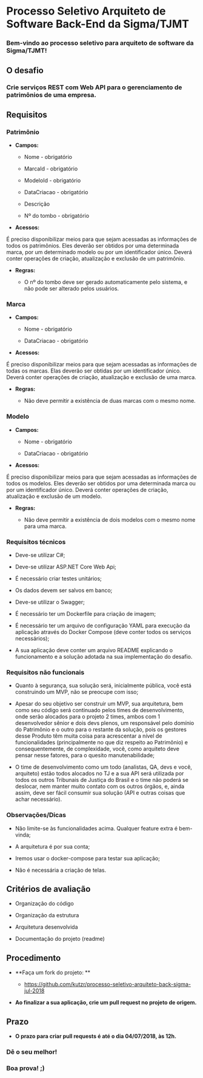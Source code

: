 # **Processo Seletivo Arquiteto de Software Back-End da Sigma/TJMT**

### **Bem-vindo ao processo seletivo para arquiteto de software da Sigma/TJMT!**

## **O desafio**

### **Crie serviços REST com Web API para o gerenciamento de patrimônios de uma empresa.**

## **Requisitos**

### **Patrimônio**

* **Campos:**

    * Nome - obrigatório

    * MarcaId - obrigatório

    * ModeloId - obrigatório

    * DataCriacao - obrigatório

    * Descrição

    * Nº do tombo - obrigatório

* **Acessos:**

É preciso disponibilizar meios para que sejam acessadas as informações de todos os patrimônios. Eles deverão ser obtidos por uma determinada marca, por um determinado modelo ou por um identificador único. Deverá conter operações de criação, atualização e exclusão de um patrimônio.

* **Regras:**

    * O nº do tombo deve ser gerado automaticamente pelo sistema, e não pode ser alterado pelos usuários.

### **Marca**

* **Campos:**

    * Nome - obrigatório

    * DataCriacao - obrigatório

* **Acessos:**

É preciso disponibilizar meios para que sejam acessadas as informações de todas os marcas. Elas deverão ser obtidas por um identificador único. Deverá conter operações de criação, atualização e exclusão de uma marca.

* **Regras:**

    * Não deve permitir a existência de duas marcas com o mesmo nome.

### **Modelo**

* **Campos:**

    * Nome - obrigatório

    * DataCriacao - obrigatório

* **Acessos:**

É preciso disponibilizar meios para que sejam acessadas as informações de todos os modelos. Eles deverão ser obtidos por uma determinada marca ou por um identificador único. Deverá conter operações de criação, atualização e exclusão de um modelo.

* **Regras:**

    * Não deve permitir a existência de dois modelos com o mesmo nome para uma marca.

### **Requisitos técnicos**

* Deve-se utilizar C#;

* Deve-se utilizar ASP.NET Core Web Api;

* É necessário criar testes unitários;

* Os dados devem ser salvos em banco;

* Deve-se utilizar o Swagger;

* É necessário ter um Dockerfile para criação de imagem;

* É necessário ter um arquivo de configuração YAML para execução da aplicação através do Docker Compose (deve conter todos os serviços necessários);

* A sua aplicação deve conter um arquivo README explicando o funcionamento e a solução adotada na sua implementação do desafio.

### **Requisitos não funcionais**

* Quanto à segurança, sua solução será, inicialmente pública, você está construindo um MVP, não se preocupe com isso;

* Apesar do seu objetivo ser construir um MVP, sua arquitetura, bem como seu código será continuado pelos times de desenvolvimento, onde serão alocados para o projeto 2 times, ambos com 1 desenvolvedor sênior e dois devs plenos, um responsável pelo domínio do Patrimônio e o outro para o restante da solução, pois os gestores desse Produto têm muita coisa para acrescentar a nível de funcionalidades (principalmente no que diz respeito ao Patrimônio) e consequentemente, de complexidade, você, como arquiteto deve pensar nesse fatores, para o quesito manutenabilidade;

* O time de desenvolvimento como um todo (analistas, QA, devs e você, arquiteto) estão todos alocados no TJ e a sua API será utilizada por todos os outros Tribunais de Justiça do Brasil e o time não poderá se deslocar, nem manter muito contato com os outros órgãos, e, ainda assim, deve ser fácil consumir sua solução (API e outras coisas que achar necessário).

### **Observações/Dicas**

* Não limite-se às funcionalidades acima. Qualquer feature extra é bem-vinda;

* A arquitetura é por sua conta;

* Iremos usar o docker-compose para testar sua aplicação;

* Não é necessária a criação de telas.

## **Critérios de avaliação**

* Organização do código

* Organização da estrutura

* Arquitetura desenvolvida

* Documentação do projeto (readme)

## **Procedimento**

* **Faça um fork do projeto: **

    * https://github.com/kutzr/processo-seletivo-arquiteto-back-sigma-jul-2018

* **Ao finalizar a sua aplicação, crie um pull request no projeto de origem.**

## **Prazo**

* **O prazo para criar pull requests é até o dia 04/07/2018, às 12h.**

### **Dê o seu melhor!**

### **Boa prova! ;)**
